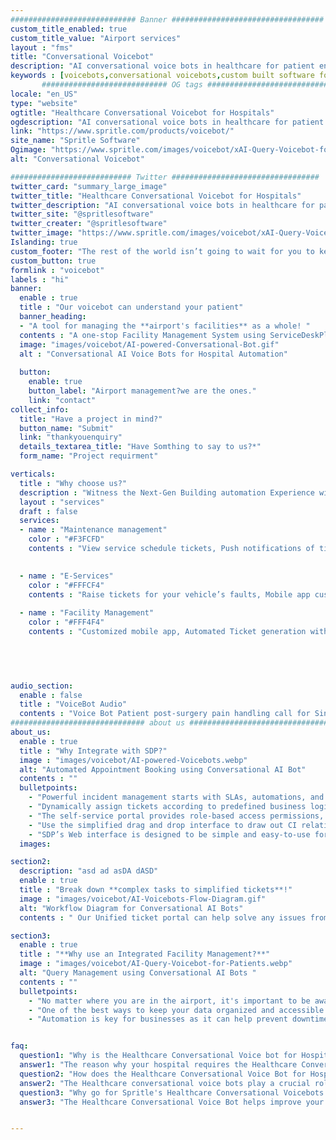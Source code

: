 ```yaml
---
############################ Banner ##################################
custom_title_enabled: true
custom_title_value: "Airport services"
layout : "fms"
title: "Conversational Voicebot"
description: "AI conversational voice bots in healthcare for patient engagement. Voice assistance in hospitals to help doctors save time and improvise the patient experience."
keywords : [voicebots,conversational voicebots,custom built software for healthcare,voice assistance,healthcare conversational voicebots for hospitals]
       ############################ OG tags #################################
locale: "en_US"
type: "website"
ogtitle: "Healthcare Conversational Voicebot for Hospitals" 
ogdescription: "AI conversational voice bots in healthcare for patient engagement. Voice assistance in hospitals to help doctors save time and improvise the patient experience."   
link: "https://www.spritle.com/products/voicebot/"
site_name: "Spritle Software"
Ogimage: "https://www.spritle.com/images/voicebot/xAI-Query-Voicebot-for-Patients.png.pagespeed.ic._Eo2HDj5Em.webp" 
alt: "Conversational Voicebot" 

########################### Twitter #################################
twitter_card: "summary_large_image"
twitter_title: "Healthcare Conversational Voicebot for Hospitals"  
twitter_description: "AI conversational voice bots in healthcare for patient engagement. Voice assistance in hospitals to help doctors save time and improvise the patient experience."
twitter_site: "@spritlesoftware"
twitter_creater: "@spritlesoftware"
twitter_image: "https://www.spritle.com/images/voicebot/xAI-Query-Voicebot-for-Patients.png.pagespeed.ic._Eo2HDj5Em.webp" 
Islanding: true
custom_footer: "The rest of the world isn’t going to wait for you to keep up with the **ever-evolving future** so what’s stopping you?"
custom_button: true
formlink : "voicebot"
labels : "hi"
banner:
  enable : true
  title : "Our voicebot can understand your patient"
  banner_heading:
  - "A tool for managing the **airport's facilities** as a whole! "
  contents : "A one-stop Facility Management System using ServiceDeskPlus designed to improve passengers’ overall experience at Airports. Integrating ManageEngine's SDP with your in-house system to create a powerful Airport Maintenance System."
  image: "images/voicebot/AI-powered-Conversational-Bot.gif"
  alt : "Conversational AI Voice Bots for Hospital Automation"
   
  button:
    enable: true
    button_label: "Airport management?we are the ones."
    link: "contact"
collect_info:
  title: "Have a project in mind?"
  button_name: "Submit"
  link: "thankyouenquiry"
  details_textarea_title: "Have Somthing to say to us?*"
  form_name: "Project requirment"

verticals:
  title : "Why choose us?"
  description : "Witness the Next-Gen Building automation Experience with us."
  layout : "services"
  draft : false
  services:
  - name : "Maintenance management"
    color : "#F3FCFD"
    contents : "View service schedule tickets, Push notifications of tickets status,Calendar & list view of maintenance tasks."
    

  - name : "E-Services"
    color : "#FFFCF4"
    contents : "Raise tickets for your vehicle’s faults, Mobile app custom built with SDP, Easy Account Management & Customer Portal."
    
  - name : "Facility Management"
    color : "#FFF4F4"
    contents : "Customized mobile app, Automated Ticket generation with sensor inputs,Data migration to new database  made easier."

  
 


audio_section:
  enable : false
  title : "VoiceBot Audio"
  contents : "Voice Bot Patient post-surgery pain handling call for Singapore Eye Hospital"
############################## about us ################################
about_us:
  enable : true
  title : "Why Integrate with SDP?" 
  image : "images/voicebot/AI-powered-Voicebots.webp"
  alt: "Automated Appointment Booking using Conversational AI Bot"
  contents : ""
  bulletpoints:
    - "Powerful incident management starts with SLAs, automations, and customizable workflows. With these in place, every incident is handled quickly and efficiently."
    - "Dynamically assign tickets according to predefined business logic which makes sure that the right task is pinned to the right person." 
    - "The self-service portal provides role-based access permissions, approval workflows, topic-wise browsing, and keyword search options."
    - "Use the simplified drag and drop interface to draw out CI relationship maps so you can have a better understanding of your assets and infrastructure."
    - "SDP’s Web interface is designed to be simple and easy-to-use for end users. They can choose new services and track the status of those services with ease."
  images:

section2:
  description: "asd ad asDA dASD"
  enable : true
  title : "Break down **complex tasks to simplified tickets**!"
  image : "images/voicebot/AI-Voicebots-Flow-Diagram.gif"
  alt: "Workflow Diagram for Conversational AI Bots"
  contents : " Our Unified ticket portal can help solve any issues from clearing trashes to runway light services<br/><br/>A Flexible ticketing system that can take care of all the technical & non technical issues while integrating with an existing system.<br/><br/>Assists in monitoring all the natural calamities  to prevent incidents from occurring to protect people and property from harm<br/><br/>We collaborate closely with you in order to deliver intelligent technological solutions to meet all your needs and concerns."

section3:
  enable : true
  title : "**Why use an Integrated Facility Management?**"
  image : "images/voicebot/AI-Query-Voicebot-for-Patients.webp"
  alt: "Query Management using Conversational AI Bots "
  contents : ""
  bulletpoints:
    - "No matter where you are in the airport, it's important to be aware of your surroundings at all times. Keep an eye out for any unusual activity."
    - "One of the best ways to keep your data organized and accessible is to keep it all in one centralized location which  makes it much easier for you to find what and when you need."
    - "Automation is key for businesses as it can help prevent downtime and provide a better user experience."


faq:
  question1: "Why is the Healthcare Conversational Voice bot for Hospitals needed?"
  answer1: "The reason why your hospital requires the Healthcare Conversational Voice bot is due to the simple task of reducing the burden of the nurses by dealing with calls & appointments by making the handling of patients even smoother. "
  question2: "How does the Healthcare Conversational Voice Bot for Hospitals handle the patients? "
  answer2: "The Healthcare conversational voice bots play a crucial role in patient management by making follow-up calls, pre, and post-surgery calls, check-up calls, and appointment calls. This greatly helps to reduce the stress on the medical staffs and improves remote monitoring."
  question3: "Why go for Spritle's Healthcare Conversational Voicebots for Hospitals?"
  answer3: "The Healthcare Conversational Voice Bot helps improve your hospital experience by automating the manual calling process, with seamless implementation of the bot into your existing system. You can reduce a significant percentage in your overall expense spent over manual support. Also, the patient's queries can be handled smoothly without causing any trouble for both the parties."


---
```

 